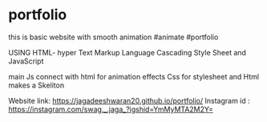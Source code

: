# portfolio
this is basic website with smooth animation #animate #portfolio

USING HTML- hyper Text Markup Language
Cascading Style Sheet and JavaScript


main Js connect with html for animation effects
Css for stylesheet and Html makes a Skeliton


Website link: https://jagadeeshwaran20.github.io/portfolio/
Instagram id : https://instagram.com/swag._.jaga_?igshid=YmMyMTA2M2Y=  
